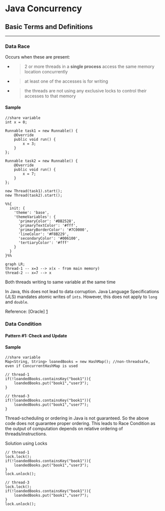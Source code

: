 # Java Concurrency

## Basic Terms and Definitions
---
### Data Race 
Occurs when these are present:
- > 2 or more threads in a <strong>single process</strong> access the same memory location concurrently
- > at least one of the accesses is for writing
- > the threads are not using any exclusive locks to control their accesses to that memory

#### Sample

```
//share variable
int x = 0;

Runnable task1 = new Runnable() {
    @Override
    public void run() {
        x = 3;
    }
};

Runnable task2 = new Runnable() {
    @Override
    public void run() {
        x = 7;
    }
};

new Thread(task1).start();
new Thread(task2).start();
```

```mermaid
%%{
  init: {
    'theme': 'base',
    'themeVariables': {
      'primaryColor': '#BB2528',
      'primaryTextColor': '#fff',
      'primaryBorderColor': '#7C0000',
      'lineColor': '#F8B229',
      'secondaryColor': '#006100',
      'tertiaryColor': '#fff'
    }
  }
}%%

graph LR;
thread-1 -- x=3 --> x(x - from main memory)
thread-2 -- x=7 --> x

```
Both threads writing to same variable at the same time

In Java, this does not lead to data corruption. Java Language Specifications (JLS) mandates atomic writes of `ints`. However, this does not apply to `long` and `double`.

Reference: [Oracle] [1]




### Data Condition

#### Pattern #1:  Check and Update
#### Sample

```
//share variable
Map<String, String> loanedBooks = new HashMap(); //non-threadsafe, even if ConcurrentHashMap is used

// thread-1
if(!loandedBooks.containsKey("book1")){
    loandedBooks.put("book1","user3");
}

// thread-3
if(!loandedBooks.containsKey("book1")){
    loandedBooks.put("book1","user7");
}

```
Thread-scheduling or ordering in Java is not guaranteed. So the above code does not guarantee proper ordering. This leads to Race Condition as the output of computation depends on relative ordering of threads/instructions.

Solution using Locks

```
// thread-1
lock.lock();
if(!loandedBooks.containsKey("book1")){
    loandedBooks.put("book1","user3");
}
lock.unlock();

// thread-3
lock.lock();
if(!loandedBooks.containsKey("book1")){
    loandedBooks.put("book1","user7");
}
lock.unlock();

```

[1]: https://docs.oracle.com/cd/E19205-01/820-0619/geojs/index.html 
